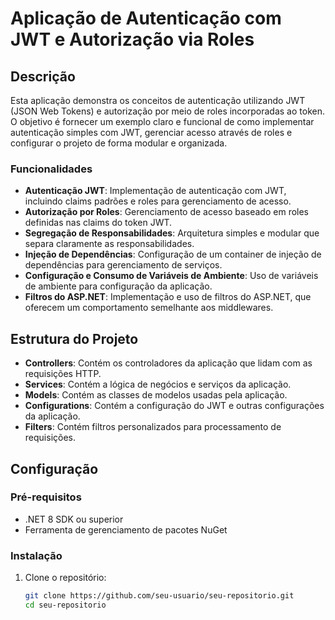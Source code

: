 # Aplicação de Autenticação com JWT e Autorização via Roles

## Descrição

Esta aplicação demonstra os conceitos de autenticação utilizando JWT (JSON Web Tokens) e autorização por meio de roles incorporadas ao token. O objetivo é fornecer um exemplo claro e funcional de como implementar autenticação simples com JWT, gerenciar acesso através de roles e configurar o projeto de forma modular e organizada.

### Funcionalidades

- **Autenticação JWT**: Implementação de autenticação com JWT, incluindo claims padrões e roles para gerenciamento de acesso.
- **Autorização por Roles**: Gerenciamento de acesso baseado em roles definidas nas claims do token JWT.
- **Segregação de Responsabilidades**: Arquitetura simples e modular que separa claramente as responsabilidades.
- **Injeção de Dependências**: Configuração de um container de injeção de dependências para gerenciamento de serviços.
- **Configuração e Consumo de Variáveis de Ambiente**: Uso de variáveis de ambiente para configuração da aplicação.
- **Filtros do ASP.NET**: Implementação e uso de filtros do ASP.NET, que oferecem um comportamento semelhante aos middlewares.

## Estrutura do Projeto

- **Controllers**: Contém os controladores da aplicação que lidam com as requisições HTTP.
- **Services**: Contém a lógica de negócios e serviços da aplicação.
- **Models**: Contém as classes de modelos usadas pela aplicação.
- **Configurations**: Contém a configuração do JWT e outras configurações da aplicação.
- **Filters**: Contém filtros personalizados para processamento de requisições.

## Configuração

### Pré-requisitos

- .NET 8 SDK ou superior
- Ferramenta de gerenciamento de pacotes NuGet

### Instalação

1. Clone o repositório:
   ```sh
   git clone https://github.com/seu-usuario/seu-repositorio.git
   cd seu-repositorio
